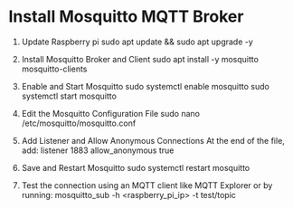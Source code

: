 # Install Mosquitto MQTT Broker
1. Update Raspberry pi
sudo apt update && sudo apt upgrade -y

2. Install Mosquitto Broker and Client
sudo apt install -y mosquitto mosquitto-clients

3. Enable and Start Mosquitto
sudo systemctl enable mosquitto
sudo systemctl start mosquitto

4. Edit the Mosquitto Configuration File
sudo nano /etc/mosquitto/mosquitto.conf

5. Add Listener and Allow Anonymous Connections
At the end of the file, add:
listener 1883
allow_anonymous true

6. Save and Restart Mosquitto
sudo systemctl restart mosquitto

7. Test the connection using an MQTT client like MQTT Explorer or by running:
mosquitto_sub -h <raspberry_pi_ip> -t test/topic
